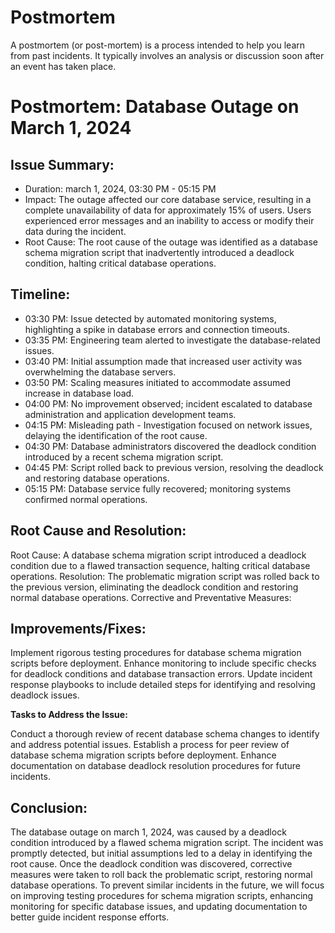 # Postmortem
A postmortem (or post-mortem) is a process intended to help you learn from past incidents. It typically involves an analysis or discussion soon after an event has taken place.


# Postmortem: Database Outage on March 1, 2024

## Issue Summary:

- Duration: march 1, 2024, 03:30 PM - 05:15 PM
- Impact: The outage affected our core database service, resulting in a complete unavailability of data for approximately 15% of users. Users experienced error messages and an inability to access or modify their data during the incident.
- Root Cause:
The root cause of the outage was identified as a database schema migration script that inadvertently introduced a deadlock condition, halting critical database operations.

## Timeline:

- 03:30 PM: Issue detected by automated monitoring systems, highlighting a spike in database errors and connection timeouts.
- 03:35 PM: Engineering team alerted to investigate the database-related issues.
- 03:40 PM: Initial assumption made that increased user activity was overwhelming the database servers.
- 03:50 PM: Scaling measures initiated to accommodate assumed increase in database load.
- 04:00 PM: No improvement observed; incident escalated to database administration and application development teams.
- 04:15 PM: Misleading path - Investigation focused on network issues, delaying the identification of the root cause.
- 04:30 PM: Database administrators discovered the deadlock condition introduced by a recent schema migration script.
- 04:45 PM: Script rolled back to previous version, resolving the deadlock and restoring database operations.
- 05:15 PM: Database service fully recovered; monitoring systems confirmed normal operations.


## Root Cause and Resolution:

Root Cause: A database schema migration script introduced a deadlock condition due to a flawed transaction sequence, halting critical database operations.
Resolution: The problematic migration script was rolled back to the previous version, eliminating the deadlock condition and restoring normal database operations.
Corrective and Preventative Measures:

## Improvements/Fixes:

Implement rigorous testing procedures for database schema migration scripts before deployment.
Enhance monitoring to include specific checks for deadlock conditions and database transaction errors.
Update incident response playbooks to include detailed steps for identifying and resolving deadlock issues.

**Tasks to Address the Issue:**

Conduct a thorough review of recent database schema changes to identify and address potential issues.
Establish a process for peer review of database schema migration scripts before deployment.
Enhance documentation on database deadlock resolution procedures for future incidents.


## Conclusion:

The database outage on march 1, 2024, was caused by a deadlock condition introduced by a flawed schema migration script. The incident was promptly detected, but initial assumptions led to a delay in identifying the root cause. Once the deadlock condition was discovered, corrective measures were taken to roll back the problematic script, restoring normal database operations. To prevent similar incidents in the future, we will focus on improving testing procedures for schema migration scripts, enhancing monitoring for specific database issues, and updating documentation to better guide incident response efforts.
